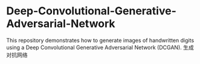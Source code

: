 # Deep-Convolutional-Generative-Adversarial-Network
This repository demonstrates how to generate images of handwritten digits using a Deep Convolutional Generative Adversarial Network (DCGAN).  生成对抗网络
